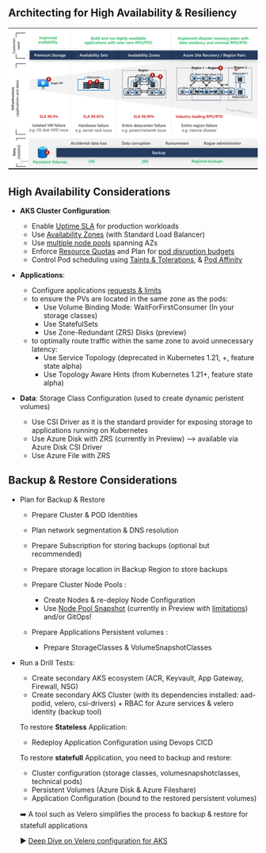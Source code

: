 ## Architecting for High Availability & Resiliency

![Plan Backup Restore](./media/plan_backup_restore.png)

## High Availability Considerations
* **AKS Cluster Configuration**:
	- Enable [Uptime SLA](https://docs.microsoft.com/en-us/azure/aks/uptime-sla) for production workloads
	- Use [Availability Zones](https://docs.microsoft.com/en-us/azure/aks/availability-zones) (with Standard Load Balancer)
	- Use [multiple node pools](https://docs.microsoft.com/en-us/azure/aks/use-multiple-node-pools) spanning AZs
	- Enforce [Resource Quotas](https://docs.microsoft.com/en-us/azure/aks/operator-best-practices-scheduler#enforce-resource-quotas) and Plan for [pod disruption budgets](https://docs.microsoft.com/en-us/azure/aks/operator-best-practices-scheduler#plan-for-availability-using-pod-disruption-budgets)
	- Control Pod scheduling using [Taints & Tolerations](https://docs.microsoft.com/en-us/azure/aks/operator-best-practices-advanced-scheduler#provide-dedicated-nodes-using-taints-and-tolerations), & [Pod Affinity](https://docs.microsoft.com/en-us/azure/aks/operator-best-practices-advanced-scheduler#control-pod-scheduling-using-node-selectors-and-affinity)



* **Applications**: 
  - Configure applications [requests & limits](https://docs.microsoft.com/en-us/azure/aks/developer-best-practices-resource-management#define-pod-resource-requests-and-limits)
  - to ensure the PVs are located in the same zone as the pods:
     - Use Volume Binding Mode: WaitForFirstConsumer (In your storage classes)
     - Use StatefulSets
     - Use Zone-Redundant (ZRS) Disks (preview)
   - to optimally route traffic within the same zone to avoid unnecessary latency: 
      - Use Service Topology (deprecated in Kubernetes 1.21, +, feature state alpha)
      - Use Topology Aware Hints (from Kubernetes 1.21+, feature state alpha)


* **Data**: 
Storage Class Configuration (used to create dynamic peristent volumes)
	- Use CSI Driver as it is the standard provider for exposing storage to applications running on Kubernetes
	- Use Azure Disk with ZRS (currently in Preview) --> available via Azure Disk CSI Driver
	- Use Azure File with ZRS


## Backup & Restore Considerations

* Plan for Backup & Restore
	-  Prepare Cluster & POD Identities
	- Plan network segmentation & DNS resolution
	- Prepare Subscription for storing backups (optional but recommended)
	- Prepare storage location in Backup Region to store backups

	- Prepare Cluster Node Pools :
	  - Create Nodes & re-deploy Node Configuration
	  -  Use [Node Pool Snapshot](https://docs.microsoft.com/en-us/azure/aks/node-pool-snapshot) (currently in Preview with [limitations](https://docs.microsoft.com/en-us/azure/aks/node-pool-snapshot#limitations))  and/or GitOps!


	-  Prepare Applications Persistent volumes : 
	  	-  Prepare StorageClasses & VolumeSnapshotClasses 

* Run a Drill Tests:
	* Create secondary AKS ecosystem (ACR, Keyvault, App Gateway, Firewall, NSG)
	* Create secondary AKS Cluster (with its dependencies installed: aad-podid, velero, csi-drivers) + RBAC for Azure services & velero identity (backup tool)

	To restore **Stateless** Application: 
	* Redeploy Application Configuration using Devops CICD

	To restore **statefull** Application, you need to backup and restore:
	* Cluster configuration (storage classes, volumesnapshotclasses, technical pods)
	*  Persistent Volumes (Azure Disk & Azure Fileshare)
	*  Application Configuration (bound to the restored persistent volumes)
	
	➡️ A tool such as Velero simplifies the process fo backup & restore for statefull applications
	
	:arrow_forward: [Deep Dive on Velero configuration for AKS](./velero_terraform_sample)




